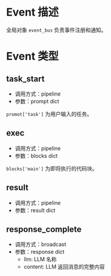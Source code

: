 # Event 描述

全局对象 `event_bus` 负责事件注册和通知。

# Event 类型
## task_start
- 调用方式：pipeline
- 参数：prompt dict

`promot['task']` 为用户输入的任务。

## exec
- 调用方式：pipeline
- 参数：blocks dict

`blocks['main']` 为即将执行的代码块。

## result
- 调用方式：pipeline
- 参数：result dict

## response_complete
- 调用方式：broadcast
- 参数：response dict
  - llm: LLM 名称
  - content: LLM 返回消息的完整内容



